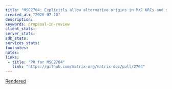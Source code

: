 ```yaml
---
title: "MSC2704: Explicitly allow alternative origins in MXC URIs and specify deduplication requirements on uploads"
created_at: "2020-07-28"
description:
keywords: proposal-in-review
client_stats:
server_stats:
sdk_stats:
services_stats:
footnotes:
notes:
links:
 - title: "PR for MSC2704"
   link: "https://github.com/matrix-org/matrix-doc/pull/2704"
---
```

[Rendered](https://github.com/matrix-org/matrix-doc/blob/travis/msc/mxc-deduplication/proposals/2704-mxc-duplication.md)
